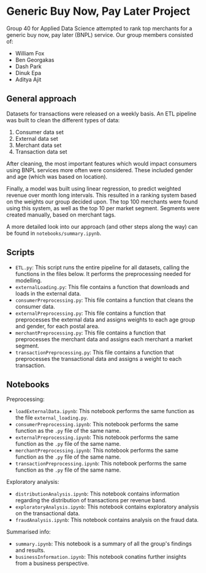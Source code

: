 # Generic Buy Now, Pay Later Project

Group 40 for Applied Data Science attempted to rank top merchants for a generic buy now, pay later (BNPL) service. Our group members consisted of:

- William Fox
- Ben Georgakas
- Dash Park
- Dinuk Epa
- Aditya Ajit

## General approach

Datasets for transactions were released on a weekly basis. An ETL pipeline was built to clean the different types of data:

1. Consumer data set
2. External data set
3. Merchant data set
4. Transaction data set

After cleaning, the most important features which would impact consumers using BNPL services more often were considered. These included gender and age (which was based on location). 

Finally, a model was built using linear regression, to predict weighted revenue over month long intervals. This resulted in a ranking system based on the weights our group decided upon. The top 100 merchants were found using this system, as well as the top 10 per market segment. Segments were created manually, based on merchant tags.

A more detailed look into our approach (and other steps along the way) can be found in `notebooks/summary.ipynb`.

## Scripts

- `ETL.py`: This script runs the entire pipeline for all datasets, calling the functions in the files below. It performs the preprocessing needed for modelling.
- `externalLoading.py`: This file contains a function that downloads and loads in the external data.
- `consumerPreprocessing.py`: This file contains a function that cleans the consumer data.
- `externalPreprocessing.py`: This file contains a function that preprocesses the external data and assigns weights to each age group and gender, for each postal area.
- `merchantPreprocessing.py`: This file contains a function that preprocesses the merchant data and assigns each merchant a market segment.
- `transactionPreprocessing.py`: This file contains a function that preprocesses the transactional data and assigns a weight to each transaction.

## Notebooks 

Preprocessing:
- `loadExternalData.ipynb`: This notebook performs the same function as the file `external_loading.py`.
- `consumerPreprocessing.ipynb`: This notebook performs the same function as the `.py` file of the same name.
- `externalPreprocessing.ipynb`: This notebook performs the same function as the `.py` file of the same name.
- `merchantPreprocessing.ipynb`: This notebook performs the same function as the `.py` file of the same name.
- `transactionPreprocessing.ipynb`: This notebook performs the same function as the `.py` file of the same name.

Exploratory analysis:
- `distributionAnalysis.ipynb`: This notebook contains information regarding the distribution of transactions per revenue band.
- `exploratoryAnalysis.ipynb`: This notebook contains exploratory analysis on the transactional data.
- `fraudAnalysis.ipynb`: This notebook contains analysis on the fraud data.

Summarised info:
- `summary.ipynb`: This notebook is a summary of all the group's findings and results.
- `businessInformation.ipynb`: This notebook conatins further insights from a business perspective.
